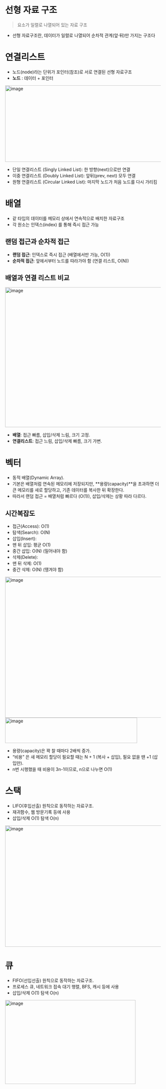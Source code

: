 # 선형 자료 구조
> 요소가 일렬로 나열되어 있는 자료 구조
- 선형 자료구조란, 데이터가 일렬로 나열되어 순차적 관계(앞·뒤)만 가지는 구조다
# 연결리스트
- 노드(node)라는 단위가 포인터(참조)로 서로 연결된 선형 자료구조
- **노드** : 데이터 + 포인터
<img width="761" height="247" alt="image" src="https://github.com/user-attachments/assets/8d3bfaab-8b4e-4a5a-9c06-3cc3e72af45e" />

- 단일 연결리스트 (Singly Linked List): 한 방향(next)으로만 연결
- 이중 연결리스트 (Doubly Linked List): 앞뒤(prev, next) 모두 연결
- 원형 연결리스트 (Circular Linked List): 마지막 노드가 처음 노드를 다시 가리킴
# 배열
- 같 타입의 데이터를 메모리 상에서 연속적으로 배치한 자료구조
- 각 원소는 인덱스(index) 를 통해 즉시 접근 가능
## 랜덤 접근과 순차적 접근
- **랜덤 접근**: 인덱스로 즉시 접근 (배열에서만 가능, O(1))
- **순차적 접근**: 앞에서부터 노드를 따라가야 함 (연결 리스트, O(N))
## 배열과 연결 리스트 비교
<img width="797" height="452" alt="image" src="https://github.com/user-attachments/assets/a8b76956-cf9f-4d8c-b9e5-81ede4230b69" />

- **배열**: 접근 빠름, 삽입/삭제 느림, 크기 고정.
- **연결리스트**: 접근 느림, 삽입/삭제 빠름, 크기 가변.
# 벡터
- 동적 배열(Dynamic Array).
- 기본은 배열처럼 연속된 메모리에 저장되지만, **용량(capacity)**을 초과하면 더 큰 메모리를 새로 할당하고, 기존 데이터를 복사한 뒤 확장한다.
- 따라서 랜덤 접근 = 배열처럼 빠르다 (O(1)), 삽입/삭제는 상황 따라 다르다.
## 시간복잡도
- 접근(Access): O(1)
- 탐색(Search): O(N)
- 삽입(Insert):
- 맨 뒤 삽입: 평균 O(1)
- 중간 삽입: O(N) (밀어내야 함)
- 삭제(Delete):
- 맨 뒤 삭제: O(1)
- 중간 삭제: O(N) (땡겨야 함)
<img width="805" height="455" alt="image" src="https://github.com/user-attachments/assets/c3ff168f-698d-4cdd-8c38-04123b37c6c1" />
<img width="427" height="82" alt="image" src="https://github.com/user-attachments/assets/f5520e9f-19e2-4728-b0ae-4ceb4e7a88b9" />

- 용량(capacity)은 꽉 찰 때마다 2배씩 증가.
- “비용” 은 새 메모리 할당이 필요할 때는 N + 1 (복사 + 삽입), 필요 없을 땐 +1 (삽입만).
- n번 시행했을 때 비용이 3n-1이므로, n으로 나누면 O(1)

# 스택
- LIFO(후입선출) 원칙으로 동작하는 자료구조.
- 재귀함수, 웹 방문기록 등에 사용
- 삽입/삭제 O(1) 탐색 O(n)
<img width="553" height="392" alt="image" src="https://github.com/user-attachments/assets/16472462-1d5a-4d73-bd45-b6fa9b9dc755" />

# 큐
- FIFO(선입선출) 원칙으로 동작하는 자료구조.
- 프로세스 큐, 네트워크 접속 대기 행렬, BFS, 캐시 등에 사용
- 삽입/삭제 O(1) 탐색 O(n)
<img width="422" height="271" alt="image" src="https://github.com/user-attachments/assets/148038c9-6c88-4bbb-a2b4-d2cbf2358ec6" />

